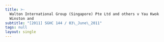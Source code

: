 ```yaml
---
title: >-
  Walton International Group (Singapore) Pte Ltd and others v Yau Kwok Seng
  Winston and
subtitle: "[2011] SGHC 144 / 03\_June\_2011"
tags: null
layout: single
---
```


